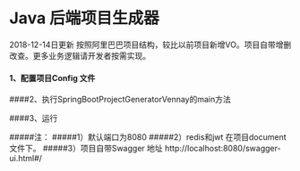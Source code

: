 # Java 后端项目生成器

2018-12-14日更新 按照阿里巴巴项目结构，较比以前项目新增VO。项目自带增删改查。更多业务逻辑请开发者按需实现。

#### 1、配置项目Config 文件

####2、执行SpringBootProjectGeneratorVennay的main方法

####3、运行

#####注：
#####1）默认端口为8080 
#####2）redis和jwt 在项目document文件下。
#####3）项目自带Swagger 地址 http://localhost:8080/swagger-ui.html#/

